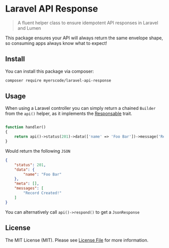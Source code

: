 # Laravel API Response
> A fluent helper class to ensure idempotent API responses in Laravel and Lumen

This package ensures your API will always return the same envelope shape, so consuming apps always know what to expect!

## Install

You can install this package via composer:

``` bash
composer require myerscode/laravel-api-response
```

## Usage

When using a Laravel controller you can simply return a chained `Builder` from the `api()` helper, 
as it implements the [Responsable](https://laravel.com/api/master/Illuminate/Contracts/Support/Responsable.html) trait.

```php

function handler()
{
    return api()->status(201)->data(['name' => 'Foo Bar'])->message('Record Created!');
}
```

Would return the following `JSON`

```json
{
    "status": 201,
    "data": {
        "name": "Foo Bar"
    },
    "meta": [],
    "messages": [
        "Record Created!"
    ]
}
```

You can alternatively call `api()->respond()` to get a `JsonResponse`


## License

The MIT License (MIT). Please see [License File](LICENSE.md) for more information.